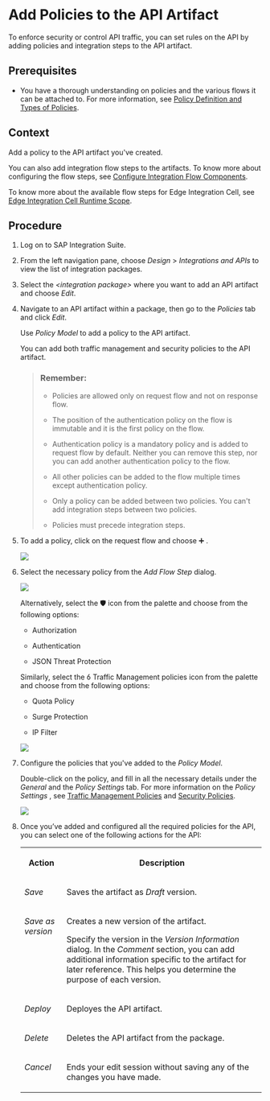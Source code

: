 <!-- loioc2b3e56272d14ff58a626ba7d390f501 -->

<link rel="stylesheet" type="text/css" href="../css/sap-icons.css"/>

# Add Policies to the API Artifact

To enforce security or control API traffic, you can set rules on the API by adding policies and integration steps to the API artifact.



<a name="loioc2b3e56272d14ff58a626ba7d390f501__prereq_xyg_4s2_jxb"/>

## Prerequisites

-   You have a thorough understanding on policies and the various flows it can be attached to. For more information, see [Policy Definition and Types of Policies](policy-definition-and-types-of-policies-c744df5.md).




## Context

Add a policy to the API artifact you've created.

You can also add integration flow steps to the artifacts. To know more about configuring the flow steps, see [Configure Integration Flow Components](https://help.sap.com/docs/integration-suite/sap-integration-suite/configure-integration-flow-components?version=CLOUD&q=Configure%20Integration%20Flow%20Components).

To know more about the available flow steps for Edge Integration Cell, see [Edge Integration Cell Runtime Scope](../edge-integration-cell-runtime-scope-144c64a.md).



## Procedure

1.  Log on to SAP Integration Suite.

2.  From the left navigation pane, choose *Design* \> *Integrations and APIs* to view the list of integration packages.

3.  Select the *<integration package\>* where you want to add an API artifact and choose *Edit*.

4.  Navigate to an API artifact within a package, then go to the *Policies* tab and click *Edit*.

    Use *Policy Model* to add a policy to the API artifact.

    You can add both traffic management and security policies to the API artifact.

    > ### Remember:  
    > -   Policies are allowed only on request flow and not on response flow.
    > 
    > -   The position of the authentication policy on the flow is immutable and it is the first policy on the flow.
    > 
    > -   Authentication policy is a mandatory policy and is added to request flow by default. Neither you can remove this step, nor you can add another authentication policy to the flow.
    > 
    > -   All other policies can be added to the flow multiple times except authentication policy.
    > 
    > -   Only a policy can be added between two policies. You can't add integration steps between two policies.
    > 
    > -   Policies must precede integration steps.

5.  To add a policy, click on the request flow and choose :heavy_plus_sign: .

    ![](images/Policy1_7f138b5.png)

6.  Select the necessary policy from the *Add Flow Step* dialog.

    ![](images/Policy_2_fe8b9ce.png)

    Alternatively, select the :shield: icon from the palette and choose from the following options:

    -   Authorization

    -   Authentication

    -   JSON Threat Protection


    Similarly, select the <span class="BusinessSuiteInAppSymbols-V2"></span> Traffic Management policies icon from the palette and choose from the following options:

    -   Quota Policy

    -   Surge Protection

    -   IP Filter


    ![](images/Policy_3_5c3c481.png)

7.  Configure the policies that you've added to the *Policy Model*.

    Double-click on the policy, and fill in all the necessary details under the *General* and the *Policy Settings* tab. For more information on the *Policy Settings* , see [Traffic Management Policies](traffic-management-policies-165db68.md) and [Security Policies](security-policies-aebf968.md).

    ![](images/Policy_4_883203a.png)

8.  Once you’ve added and configured all the required policies for the API, you can select one of the following actions for the API:


    <table>
    <tr>
    <th valign="top">

    Action
    
    </th>
    <th valign="top">

    Description
    
    </th>
    </tr>
    <tr>
    <td valign="top">
    
    *Save* 
    
    </td>
    <td valign="top">
    
    Saves the artifact as *Draft* version.
    
    </td>
    </tr>
    <tr>
    <td valign="top">
    
    *Save as version* 
    
    </td>
    <td valign="top">
    
    Creates a new version of the artifact.

    Specify the version in the *Version Information* dialog. In the *Comment* section, you can add additional information specific to the artifact for later reference. This helps you determine the purpose of each version.
    
    </td>
    </tr>
    <tr>
    <td valign="top">
    
    *Deploy* 
    
    </td>
    <td valign="top">
    
    Deployes the API artifact.
    
    </td>
    </tr>
    <tr>
    <td valign="top">
    
    *Delete* 
    
    </td>
    <td valign="top">
    
    Deletes the API artifact from the package.
    
    </td>
    </tr>
    <tr>
    <td valign="top">
    
    *Cancel* 
    
    </td>
    <td valign="top">
    
    Ends your edit session without saving any of the changes you have made.
    
    </td>
    </tr>
    </table>
    

